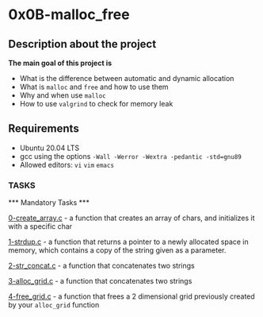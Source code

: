 # 0x0B-malloc_free

## Description about the project

**The main goal of this project is**
* What is the difference between automatic and dynamic allocation
* What is `malloc` and `free` and how to use them
* Why and when use `malloc`
* How to use `valgrind` to check for memory leak

## Requirements

* Ubuntu 20.04 LTS
* gcc using the options ```-Wall -Werror -Wextra -pedantic -std=gnu89```
* Allowed editors: `vi` `vim` `emacs`

### TASKS

*** Mandatory Tasks ***

[0-create_array.c](0-create_array.c) - a function that creates an array of chars, and initializes it with a specific char

[1-strdup.c](1-strdup.c) -  a function that returns a pointer to a newly allocated space in memory, which contains a copy of the string given as a parameter.

[2-str_concat.c](2-str_concat.c) - a function that concatenates two strings

[3-alloc_grid.c](3-alloc_grid.c) - a function that concatenates two strings

[4-free_grid.c](4-free_grid.c) -  a function that frees a 2 dimensional grid previously created by your `alloc_grid` function
